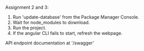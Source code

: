 Assignment 2 and 3:

1. Run 'update-database' from the Package Manager Console.
2. Wait for node_modules to download.
3. Run the project.
4. If the angular CLI fails to start, refresh the webpage.

API endpoint documentation at '/swagger'